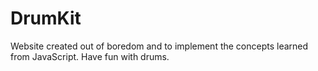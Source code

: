 # DrumKit
Website created out of boredom and to implement the concepts learned from JavaScript. Have fun with drums.